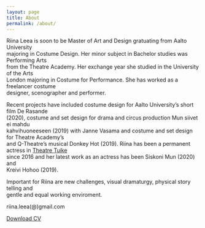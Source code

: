 ```yaml
---
layout: page
title: About
permalink: /about/
---
```


Riina Leea is soon to be Master of Art and Design gratuating from Aalto University  
majoring in Costume Design. Her minor subject in Bachelor studies was Performing Arts  
from the Theatre Academy. Her exchange year she studied in the University of the Arts  
London majoring in Costume for Performance. She has worked as a freelancer costume  
designer, scenographer and performer.  

Recent projects have included costume design for Aalto University’s short film De Rasande  
(2020), costume and set design for drama and circus production Mun siivet ei mahdu  
kahvihuoneeseen (2019) with Janne Vasama and costume and set design for Theatre Academy’s  
and Q-Theatre’s musical Donkey Hot (2019). Riina has been a permanent actress in [Theatre Tuike](http://www.teatterituike.fi/portfolio/items/riina-nieminen/)  
since 2016 and her latest work as an actress has been Siskoni Mun (2020) and  
Kreivi Hohoo (2019).  

Important for Riina are new challenges, visual dramaturgy, physical story telling and  
gentle and equal working enviroment.

riina.leea(@)gmail.com

[Download CV](2020cvnieminen.pdf)



